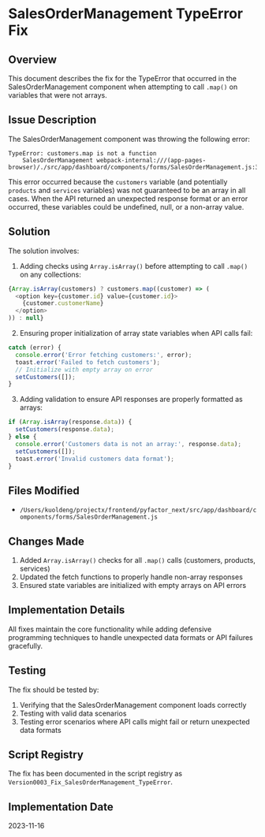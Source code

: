# SalesOrderManagement TypeError Fix

## Overview
This document describes the fix for the TypeError that occurred in the SalesOrderManagement component when attempting to call `.map()` on variables that were not arrays.

## Issue Description
The SalesOrderManagement component was throwing the following error:
```
TypeError: customers.map is not a function
    SalesOrderManagement webpack-internal:///(app-pages-browser)/./src/app/dashboard/components/forms/SalesOrderManagement.js:362
```

This error occurred because the `customers` variable (and potentially `products` and `services` variables) was not guaranteed to be an array in all cases. When the API returned an unexpected response format or an error occurred, these variables could be undefined, null, or a non-array value.

## Solution
The solution involves:

1. Adding checks using `Array.isArray()` before attempting to call `.map()` on any collections:
```javascript
{Array.isArray(customers) ? customers.map((customer) => (
  <option key={customer.id} value={customer.id}>
    {customer.customerName}
  </option>
)) : null}
```

2. Ensuring proper initialization of array state variables when API calls fail:
```javascript
catch (error) {
  console.error('Error fetching customers:', error);
  toast.error('Failed to fetch customers');
  // Initialize with empty array on error
  setCustomers([]);
}
```

3. Adding validation to ensure API responses are properly formatted as arrays:
```javascript
if (Array.isArray(response.data)) {
  setCustomers(response.data);
} else {
  console.error('Customers data is not an array:', response.data);
  setCustomers([]);
  toast.error('Invalid customers data format');
}
```

## Files Modified
- `/Users/kuoldeng/projectx/frontend/pyfactor_next/src/app/dashboard/components/forms/SalesOrderManagement.js`

## Changes Made
1. Added `Array.isArray()` checks for all `.map()` calls (customers, products, services)
2. Updated the fetch functions to properly handle non-array responses
3. Ensured state variables are initialized with empty arrays on API errors

## Implementation Details
All fixes maintain the core functionality while adding defensive programming techniques to handle unexpected data formats or API failures gracefully.

## Testing
The fix should be tested by:
1. Verifying that the SalesOrderManagement component loads correctly
2. Testing with valid data scenarios
3. Testing error scenarios where API calls might fail or return unexpected data formats

## Script Registry
The fix has been documented in the script registry as `Version0003_Fix_SalesOrderManagement_TypeError`.

## Implementation Date
2023-11-16 